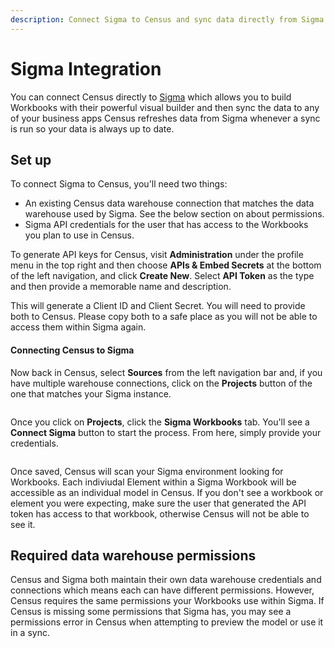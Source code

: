 ```yaml
---
description: Connect Sigma to Census and sync data directly from Sigma Workbooks
---
```


# Sigma Integration

You can connect Census directly to [Sigma](https://www.sigmacomputing.com/) which allows you to build Workbooks with their powerful visual builder and then sync the data to any of your business apps Census refreshes data from Sigma whenever a sync is run so your data is always up to date.

## Set up

To connect Sigma to Census, you'll need two things:

* An existing Census data warehouse connection that matches the data warehouse used by Sigma. See the below section on about permissions.
* Sigma API credentials for the user that has access to the Workbooks you plan to use in Census.

To generate API keys for Census, visit **Administration** under the profile menu in the top right and then choose **APIs & Embed Secrets** at the bottom of the left navigation, and click **Create New**. Select **API Token** as the type and then provide a memorable name and description.

This will generate a Client ID and Client Secret. You will need to provide both to Census. Please copy both to a safe place as you will not be able to access them within Sigma again.

#### Connecting Census to Sigma

Now back in Census, select **Sources** from the left navigation bar and, if you have multiple warehouse connections, click on the **Projects** button of the one that matches your Sigma instance.&#x20;

<figure><img src="../../../.gitbook/assets/Screenshot 2024-07-31 at 2.32.13 PM.png" alt=""><figcaption></figcaption></figure>

Once you click on **Projects**, click the **Sigma Workbooks** tab. You'll see a **Connect Sigma** button to start the process. From here, simply provide your credentials.

<figure><img src="../../../.gitbook/assets/Sigma Configma.png" alt=""><figcaption></figcaption></figure>

Once saved, Census will scan your Sigma environment looking for Workbooks. Each indiviudal Element within a Sigma Workbook will be accessible as an individual model in Census. If you don't see a workbook or element you were expecting, make sure the user that generated the API token has access to that workbook, otherwise Census will not be able to see it.

## Required data warehouse permissions

Census and Sigma both maintain their own data warehouse credentials and connections which means each can have different permissions. However, Census requires the same permissions your Workbooks use within Sigma. If Census is missing some permissions that Sigma has, you may see a permissions error in Census when attempting to preview the model or use it in a sync.
